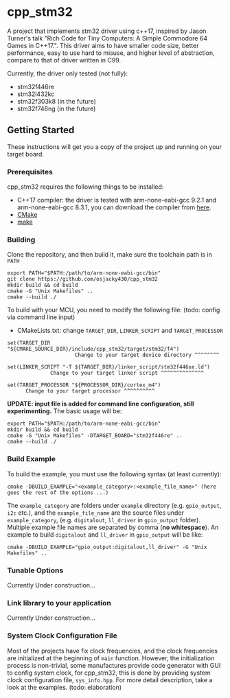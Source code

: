 # cpp_stm32
A project that implements stm32 driver using c++17, inspired by Jason Turner's talk "Rich Code for Tiny Computers: A Simple Commodore 64 Games in C++17.". This driver aims to have smaller code size, better performance,  easy to use hard to misuse, and higher level of abstraction, compare to that of driver written in C99.

Currently, the driver only tested (not fully):
- stm32f446re
- stm32l432kc
- stm32f303k8 (in the future)
- stm32f746ng (in the future)

## Getting Started
These instructions will get you a copy of the project up and running on your target board.
### Prerequisites
cpp_stm32 requires the following things to be installed:
- C++17 compiler: the driver is tested with arm-none-eabi-gcc 9.2.1 and arm-none-eabi-gcc 8.3.1, you can download the compiler from [here](https://developer.arm.com/tools-and-software/open-source-software/developer-tools/gnu-toolchain/gnu-rm/downloads).
- [CMake](https://cmake.org/download/)
- [make](https://www.gnu.org/software/make/)

### Building
Clone the repository, and then build it, make sure the toolchain path is in ```PATH```
```
export PATH="$PATH:/path/to/arm-none-eabi-gcc/bin"
git clone https://github.com/osjacky430/cpp_stm32
mkdir build && cd build
cmake -G "Unix Makefiles" ..
cmake --build ./
```
To build with your MCU, you need to modify the following file: (todo: config via command line input)
- CMakeLists.txt: change ```TARGET_DIR```, ```LINKER_SCRIPT``` and ```TARGET_PROCESSOR```

```
set(TARGET_DIR "${CMAKE_SOURCE_DIR}/include/cpp_stm32/target/stm32/f4")
                      Change to your target device directory ^^^^^^^^

set(LINKER_SCRIPT "-T ${TARGET_DIR}/linker_script/stm32f446xe.ld")
              Change to your target linker script ^^^^^^^^^^^^^^

set(TARGET_PROCESSOR "${PROCESSOR_DIR}/cortex_m4")
      Change to your target processor ^^^^^^^^^^
```
**UPDATE: input file is added for command line configuration, still experimenting.** The basic usage will be:
```
export PATH="$PATH:/path/to/arm-none-eabi-gcc/bin"
mkdir build && cd build
cmake -G "Unix Makefiles" -DTARGET_BOARD="stm32f446re" ..
cmake --build ./
```
### Build Example
To build the example, you must use the following syntax (at least currently):
```
cmake -DBUILD_EXAMPLE="<example_category>:<example_file_name>" (here goes the rest of the options ...)
```
The ```example_category``` are folders under ```example``` directory (e.g. ```gpio_output```, ```i2c``` etc.), and the ```example_file_name``` are the source files under ```example_category```, (e.g. ```digitalout```, ```ll_driver``` in ```gpio_output``` folder). Multiple example file names are separated by comma (**no whitespace**). An example to build ```digitalout``` and ```ll_driver``` in ```gpio_output``` will be like:
```
cmake -DBUILD_EXAMPLE="gpio_output:digitalout,ll_driver" -G "Unix Makefiles" ..
```
### Tunable Options
Currently Under construction...

### Link library to your application
Currently Under construction...

### System Clock Configuration File
Most of the projects have fix clock frequencies, and the clock frequencies are initialized at the beginning of ```main``` function. However, the initialization process is non-trivial, some manufactures provide code generator with GUI to config system clock, for cpp_stm32, this is done by providing system clock configuration file, ```sys_info.hpp```. For more detail description, take a look at the examples. (todo: elaboration)
